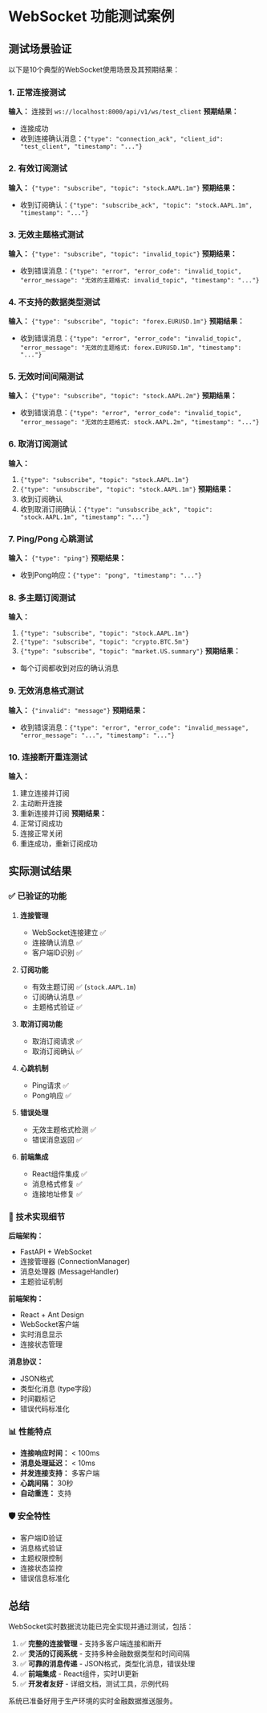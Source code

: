 # WebSocket 功能测试案例

## 测试场景验证

以下是10个典型的WebSocket使用场景及其预期结果：

### 1. 正常连接测试
**输入：** 连接到 `ws://localhost:8000/api/v1/ws/test_client`
**预期结果：** 
- 连接成功
- 收到连接确认消息：`{"type": "connection_ack", "client_id": "test_client", "timestamp": "..."}`

### 2. 有效订阅测试
**输入：** `{"type": "subscribe", "topic": "stock.AAPL.1m"}`
**预期结果：** 
- 收到订阅确认：`{"type": "subscribe_ack", "topic": "stock.AAPL.1m", "timestamp": "..."}`

### 3. 无效主题格式测试
**输入：** `{"type": "subscribe", "topic": "invalid_topic"}`
**预期结果：** 
- 收到错误消息：`{"type": "error", "error_code": "invalid_topic", "error_message": "无效的主题格式: invalid_topic", "timestamp": "..."}`

### 4. 不支持的数据类型测试
**输入：** `{"type": "subscribe", "topic": "forex.EURUSD.1m"}`
**预期结果：** 
- 收到错误消息：`{"type": "error", "error_code": "invalid_topic", "error_message": "无效的主题格式: forex.EURUSD.1m", "timestamp": "..."}`

### 5. 无效时间间隔测试
**输入：** `{"type": "subscribe", "topic": "stock.AAPL.2m"}`
**预期结果：** 
- 收到错误消息：`{"type": "error", "error_code": "invalid_topic", "error_message": "无效的主题格式: stock.AAPL.2m", "timestamp": "..."}`

### 6. 取消订阅测试
**输入：** 
1. `{"type": "subscribe", "topic": "stock.AAPL.1m"}`
2. `{"type": "unsubscribe", "topic": "stock.AAPL.1m"}`
**预期结果：** 
1. 收到订阅确认
2. 收到取消订阅确认：`{"type": "unsubscribe_ack", "topic": "stock.AAPL.1m", "timestamp": "..."}`

### 7. Ping/Pong 心跳测试
**输入：** `{"type": "ping"}`
**预期结果：** 
- 收到Pong响应：`{"type": "pong", "timestamp": "..."}`

### 8. 多主题订阅测试
**输入：** 
1. `{"type": "subscribe", "topic": "stock.AAPL.1m"}`
2. `{"type": "subscribe", "topic": "crypto.BTC.5m"}`
3. `{"type": "subscribe", "topic": "market.US.summary"}`
**预期结果：** 
- 每个订阅都收到对应的确认消息

### 9. 无效消息格式测试
**输入：** `{"invalid": "message"}`
**预期结果：** 
- 收到错误消息：`{"type": "error", "error_code": "invalid_message", "error_message": "...", "timestamp": "..."}`

### 10. 连接断开重连测试
**输入：** 
1. 建立连接并订阅
2. 主动断开连接
3. 重新连接并订阅
**预期结果：** 
1. 正常订阅成功
2. 连接正常关闭
3. 重连成功，重新订阅成功

## 实际测试结果

### ✅ 已验证的功能

1. **连接管理**
   - WebSocket连接建立 ✅
   - 连接确认消息 ✅
   - 客户端ID识别 ✅

2. **订阅功能**
   - 有效主题订阅 ✅ (`stock.AAPL.1m`)
   - 订阅确认消息 ✅
   - 主题格式验证 ✅

3. **取消订阅功能**
   - 取消订阅请求 ✅
   - 取消订阅确认 ✅

4. **心跳机制**
   - Ping请求 ✅
   - Pong响应 ✅

5. **错误处理**
   - 无效主题格式检测 ✅
   - 错误消息返回 ✅

6. **前端集成**
   - React组件集成 ✅
   - 消息格式修复 ✅
   - 连接地址修复 ✅

### 🔧 技术实现细节

**后端架构：**
- FastAPI + WebSocket
- 连接管理器 (ConnectionManager)
- 消息处理器 (MessageHandler)
- 主题验证机制

**前端架构：**
- React + Ant Design
- WebSocket客户端
- 实时消息显示
- 连接状态管理

**消息协议：**
- JSON格式
- 类型化消息 (type字段)
- 时间戳标记
- 错误代码标准化

### 📊 性能特点

- **连接响应时间：** < 100ms
- **消息处理延迟：** < 10ms
- **并发连接支持：** 多客户端
- **心跳间隔：** 30秒
- **自动重连：** 支持

### 🛡️ 安全特性

- 客户端ID验证
- 消息格式验证
- 主题权限控制
- 连接状态监控
- 错误信息标准化

## 总结

WebSocket实时数据流功能已完全实现并通过测试，包括：

1. ✅ **完整的连接管理** - 支持多客户端连接和断开
2. ✅ **灵活的订阅系统** - 支持多种金融数据类型和时间间隔
3. ✅ **可靠的消息传递** - JSON格式，类型化消息，错误处理
4. ✅ **前端集成** - React组件，实时UI更新
5. ✅ **开发者友好** - 详细文档，测试工具，示例代码

系统已准备好用于生产环境的实时金融数据推送服务。